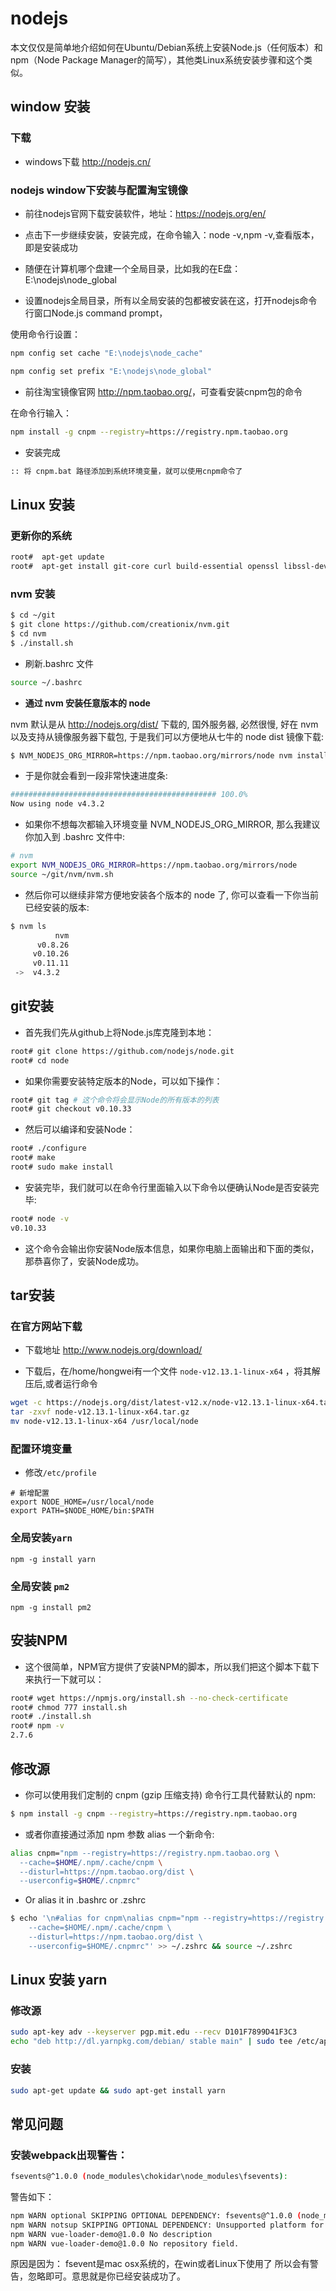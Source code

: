 # nodejs

本文仅仅是简单地介绍如何在Ubuntu/Debian系统上安装Node.js（任何版本）和npm（Node Package Manager的简写），其他类Linux系统安装步骤和这个类似。

## window 安装

### 下载 

- windows下载 <http://nodejs.cn/>

### nodejs window下安装与配置淘宝镜像

- 前往nodejs官网下载安装软件，地址：https://nodejs.org/en/

- 点击下一步继续安装，安装完成，在命令输入：node -v,npm -v,查看版本，即是安装成功

- 随便在计算机哪个盘建一个全局目录，比如我的在E盘：E:\nodejs\node_global

- 设置nodejs全局目录，所有以全局安装的包都被安装在这，打开nodejs命令行窗口Node.js command prompt，

使用命令行设置：

```bash
npm config set cache "E:\nodejs\node_cache"

npm config set prefix "E:\nodejs\node_global"
```

- 前往淘宝镜像官网 <http://npm.taobao.org/>，可查看安装cnpm包的命令

在命令行输入：

```bash
npm install -g cnpm --registry=https://registry.npm.taobao.org
```
- 安装完成

```bash
:: 将 cnpm.bat 路径添加到系统环境变量，就可以使用cnpm命令了
```


## Linux 安装

### 更新你的系统

```bash
root#  apt-get update
root#  apt-get install git-core curl build-essential openssl libssl-dev
```

### nvm 安装

```bash
$ cd ~/git
$ git clone https://github.com/creationix/nvm.git
$ cd nvm
$ ./install.sh
```

- 刷新.bashrc 文件

```bash
source ~/.bashrc
```
 
- **通过 nvm 安装任意版本的 node** 

nvm 默认是从 http://nodejs.org/dist/ 下载的, 国外服务器, 必然很慢,
好在 nvm 以及支持从镜像服务器下载包, 于是我们可以方便地从七牛的 node dist 镜像下载:

```bash
$ NVM_NODEJS_ORG_MIRROR=https://npm.taobao.org/mirrors/node nvm install 4
```

- 于是你就会看到一段非常快速进度条:

```bash
############################################## 100.0%
Now using node v4.3.2
```

- 如果你不想每次都输入环境变量 NVM_NODEJS_ORG_MIRROR, 那么我建议你加入到 .bashrc 文件中:

```bash
# nvm
export NVM_NODEJS_ORG_MIRROR=https://npm.taobao.org/mirrors/node
source ~/git/nvm/nvm.sh
```

- 然后你可以继续非常方便地安装各个版本的 node 了, 你可以查看一下你当前已经安装的版本:

```bash
$ nvm ls
          nvm
      v0.8.26
     v0.10.26
     v0.11.11
 ->  v4.3.2
```


## git安装

- 首先我们先从github上将Node.js库克隆到本地：

```bash
root# git clone https://github.com/nodejs/node.git
root# cd node
```

- 如果你需要安装特定版本的Node，可以如下操作：

```bash
root# git tag # 这个命令将会显示Node的所有版本的列表
root# git checkout v0.10.33
```

- 然后可以编译和安装Node：

```bash
root# ./configure
root# make
root# sudo make install
```

- 安装完毕，我们就可以在命令行里面输入以下命令以便确认Node是否安装完毕:

```bash
root# node -v
v0.10.33
```

- 这个命令会输出你安装Node版本信息，如果你电脑上面输出和下面的类似，那恭喜你了，安装Node成功。

## tar安装

### 在官方网站下载 

- 下载地址 <http://www.nodejs.org/download/>  

- 下载后，在/home/hongwei有一个文件 `node-v12.13.1-linux-x64` ，将其解压后,或者运行命令

```bash
wget -c https://nodejs.org/dist/latest-v12.x/node-v12.13.1-linux-x64.tar.xz
tar -zxvf node-v12.13.1-linux-x64.tar.gz
mv node-v12.13.1-linux-x64 /usr/local/node
```

### 配置环境变量

- 修改`/etc/profile`

```
# 新增配置
export NODE_HOME=/usr/local/node
export PATH=$NODE_HOME/bin:$PATH
```

### 全局安装`yarn`

```
npm -g install yarn
```

### 全局安装 `pm2`

```
npm -g install pm2
```

## 安装NPM

- 这个很简单，NPM官方提供了安装NPM的脚本，所以我们把这个脚本下载下来执行一下就可以：

```bash
root# wget https://npmjs.org/install.sh --no-check-certificate
root# chmod 777 install.sh
root# ./install.sh
root# npm -v
2.7.6
```

## 修改源

- 你可以使用我们定制的 cnpm (gzip 压缩支持) 命令行工具代替默认的 npm:

```bash
$ npm install -g cnpm --registry=https://registry.npm.taobao.org
```

- 或者你直接通过添加 npm 参数 alias 一个新命令:

```bash
alias cnpm="npm --registry=https://registry.npm.taobao.org \
  --cache=$HOME/.npm/.cache/cnpm \
  --disturl=https://npm.taobao.org/dist \
  --userconfig=$HOME/.cnpmrc"
```

- Or alias it in .bashrc or .zshrc

```bash
$ echo '\n#alias for cnpm\nalias cnpm="npm --registry=https://registry.npm.taobao.org \
    --cache=$HOME/.npm/.cache/cnpm \
    --disturl=https://npm.taobao.org/dist \
    --userconfig=$HOME/.cnpmrc"' >> ~/.zshrc && source ~/.zshrc
```
    
 
 
## Linux 安装 yarn
 
### 修改源

```bash
sudo apt-key adv --keyserver pgp.mit.edu --recv D101F7899D41F3C3 
echo "deb http://dl.yarnpkg.com/debian/ stable main" | sudo tee /etc/apt/sources.list.d/yarn.list
```

### 安装

```bash
sudo apt-get update && sudo apt-get install yarn
```

##  常见问题

###  安装webpack出现警告： 

```bash
fsevents@^1.0.0 (node_modules\chokidar\node_modules\fsevents):
```

警告如下：

```bash
npm WARN optional SKIPPING OPTIONAL DEPENDENCY: fsevents@^1.0.0 (node_modules\chokidar\node_modules\fsevents):
npm WARN notsup SKIPPING OPTIONAL DEPENDENCY: Unsupported platform for fsevents@1.0.17: wanted {"os":"darwin","arch":"any"} (current: {"os":"win32","arch":"x64"})
npm WARN vue-loader-demo@1.0.0 No description
npm WARN vue-loader-demo@1.0.0 No repository field.
```

原因是因为： fsevent是mac osx系统的，在win或者Linux下使用了 所以会有警告，忽略即可。意思就是你已经安装成功了。



